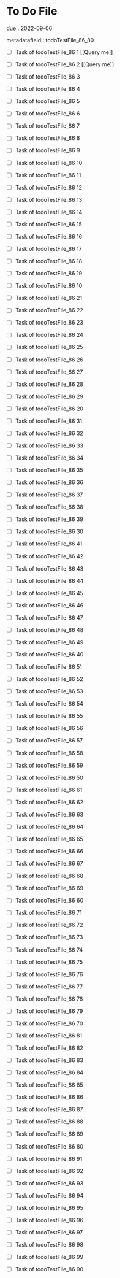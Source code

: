 # To Do File

due:: 2022-09-06

metadatafield:: todoTestFile_86_80

- [ ] Task of todoTestFile_86 1 [[Query me]]
- [ ] Task of todoTestFile_86 2 [[Query me]]
- [ ] Task of todoTestFile_86 3
- [ ] Task of todoTestFile_86 4
- [ ] Task of todoTestFile_86 5
- [ ] Task of todoTestFile_86 6
- [ ] Task of todoTestFile_86 7
- [ ] Task of todoTestFile_86 8
- [ ] Task of todoTestFile_86 9
- [ ] Task of todoTestFile_86 10

- [ ] Task of todoTestFile_86 11 
- [ ] Task of todoTestFile_86 12 
- [ ] Task of todoTestFile_86 13
- [ ] Task of todoTestFile_86 14
- [ ] Task of todoTestFile_86 15
- [ ] Task of todoTestFile_86 16
- [ ] Task of todoTestFile_86 17
- [ ] Task of todoTestFile_86 18
- [ ] Task of todoTestFile_86 19
- [ ] Task of todoTestFile_86 10

- [ ] Task of todoTestFile_86 21 
- [ ] Task of todoTestFile_86 22 
- [ ] Task of todoTestFile_86 23
- [ ] Task of todoTestFile_86 24
- [ ] Task of todoTestFile_86 25
- [ ] Task of todoTestFile_86 26
- [ ] Task of todoTestFile_86 27
- [ ] Task of todoTestFile_86 28
- [ ] Task of todoTestFile_86 29
- [ ] Task of todoTestFile_86 20

- [ ] Task of todoTestFile_86 31 
- [ ] Task of todoTestFile_86 32 
- [ ] Task of todoTestFile_86 33
- [ ] Task of todoTestFile_86 34
- [ ] Task of todoTestFile_86 35
- [ ] Task of todoTestFile_86 36
- [ ] Task of todoTestFile_86 37
- [ ] Task of todoTestFile_86 38
- [ ] Task of todoTestFile_86 39
- [ ] Task of todoTestFile_86 30

- [ ] Task of todoTestFile_86 41 
- [ ] Task of todoTestFile_86 42 
- [ ] Task of todoTestFile_86 43
- [ ] Task of todoTestFile_86 44
- [ ] Task of todoTestFile_86 45
- [ ] Task of todoTestFile_86 46
- [ ] Task of todoTestFile_86 47
- [ ] Task of todoTestFile_86 48
- [ ] Task of todoTestFile_86 49
- [ ] Task of todoTestFile_86 40

- [ ] Task of todoTestFile_86 51 
- [ ] Task of todoTestFile_86 52 
- [ ] Task of todoTestFile_86 53
- [ ] Task of todoTestFile_86 54
- [ ] Task of todoTestFile_86 55
- [ ] Task of todoTestFile_86 56
- [ ] Task of todoTestFile_86 57
- [ ] Task of todoTestFile_86 58
- [ ] Task of todoTestFile_86 59
- [ ] Task of todoTestFile_86 50

- [ ] Task of todoTestFile_86 61 
- [ ] Task of todoTestFile_86 62 
- [ ] Task of todoTestFile_86 63
- [ ] Task of todoTestFile_86 64
- [ ] Task of todoTestFile_86 65
- [ ] Task of todoTestFile_86 66
- [ ] Task of todoTestFile_86 67
- [ ] Task of todoTestFile_86 68
- [ ] Task of todoTestFile_86 69
- [ ] Task of todoTestFile_86 60

- [ ] Task of todoTestFile_86 71 
- [ ] Task of todoTestFile_86 72 
- [ ] Task of todoTestFile_86 73
- [ ] Task of todoTestFile_86 74
- [ ] Task of todoTestFile_86 75
- [ ] Task of todoTestFile_86 76
- [ ] Task of todoTestFile_86 77
- [ ] Task of todoTestFile_86 78
- [ ] Task of todoTestFile_86 79
- [ ] Task of todoTestFile_86 70


- [ ] Task of todoTestFile_86 81 
- [ ] Task of todoTestFile_86 82 
- [ ] Task of todoTestFile_86 83
- [ ] Task of todoTestFile_86 84
- [ ] Task of todoTestFile_86 85
- [ ] Task of todoTestFile_86 86
- [ ] Task of todoTestFile_86 87
- [ ] Task of todoTestFile_86 88
- [ ] Task of todoTestFile_86 89
- [ ] Task of todoTestFile_86 80


- [ ] Task of todoTestFile_86 91 
- [ ] Task of todoTestFile_86 92 
- [ ] Task of todoTestFile_86 93
- [ ] Task of todoTestFile_86 94
- [ ] Task of todoTestFile_86 95
- [ ] Task of todoTestFile_86 96
- [ ] Task of todoTestFile_86 97
- [ ] Task of todoTestFile_86 98
- [ ] Task of todoTestFile_86 99
- [ ] Task of todoTestFile_86 90
